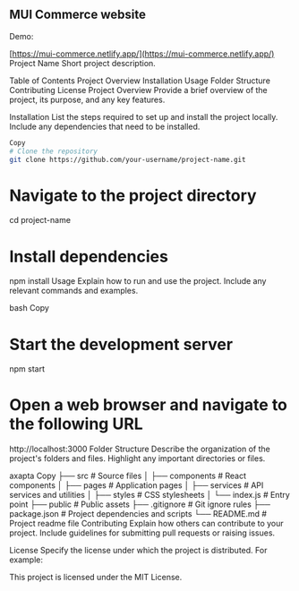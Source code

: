 ## MUI Commerce website

Demo:  

[https://mui-commerce.netlify.app/](https://mui-commerce.netlify.app/)
Project Name
Short project description.

Table of Contents
Project Overview
Installation
Usage
Folder Structure
Contributing
License
Project Overview
Provide a brief overview of the project, its purpose, and any key features.

Installation
List the steps required to set up and install the project locally. Include any dependencies that need to be installed.

```bash
Copy
# Clone the repository
git clone https://github.com/your-username/project-name.git
```
# Navigate to the project directory
cd project-name

# Install dependencies
npm install
Usage
Explain how to run and use the project. Include any relevant commands and examples.

bash
Copy
# Start the development server
npm start

# Open a web browser and navigate to the following URL
http://localhost:3000
Folder Structure
Describe the organization of the project's folders and files. Highlight any important directories or files.

axapta
Copy
├── src                   # Source files
│   ├── components        # React components
│   ├── pages             # Application pages
│   ├── services          # API services and utilities
│   ├── styles            # CSS stylesheets
│   └── index.js          # Entry point
├── public                # Public assets
├── .gitignore            # Git ignore rules
├── package.json          # Project dependencies and scripts
└── README.md             # Project readme file
Contributing
Explain how others can contribute to your project. Include guidelines for submitting pull requests or raising issues.

License
Specify the license under which the project is distributed. For example:

This project is licensed under the MIT License.
